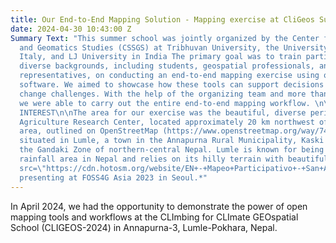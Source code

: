 ```yaml
---
title: Our End-to-End Mapping Solution - Mapping exercise at CliGeos Summer School
date: 2024-04-30 10:43:00 Z
Summary Text: "This summer school was jointly organized by the Center for Space Science
  and Geomatics Studies (CSSGS) at Tribhuvan University, the University of Udine in
  Italy, and LJ University in India The primary goal was to train participants from
  diverse backgrounds, including students, geospatial professionals, and government
  representatives, on conducting an end-to-end mapping exercise using open-source
  software. We aimed to showcase how these tools can support decisions around climate
  change challenges. With the help of the organizing team and more than 30 participants,
  we were able to carry out the entire end-to-end mapping workflow. \n\n# AREA OF
  INTEREST\n\nThe area for our exercise was the beautiful, diverse perimeter of the
  Agriculture Research Center, located approximately 20 km northwest of Pokhara. This
  area, outlined on OpenStreetMap (https://www.openstreetmap.org/way/742793744), is
  situated in Lumle, a town in the Annapurna Rural Municipality, Kaski District, in
  the Gandaki Zone of northern-central Nepal. Lumle is known for being the highest
  rainfall area in Nepal and relies on its hilly terrain with beautiful views.\n\n<img
  src=\"https://cdn.hotosm.org/website/EN+-+Mapeo+Participativo+-+San+Antonio+de+Prado.jpg\">\n<center>test</center>\n\n![StaffSpotlight-Honey5.jpg](https://cdn.hotosm.org/website/StaffSpotlight-Honey5.jpg)\n*Honey
  presenting at FOSS4G Asia 2023 in Seoul.*"
---
```


In April 2024, we had the opportunity to demonstrate the power of open mapping tools and workflows at the CLImbing for CLImate GEOspatial School (CLIGEOS-2024) in Annapurna-3, Lumle-Pokhara, Nepal. 
